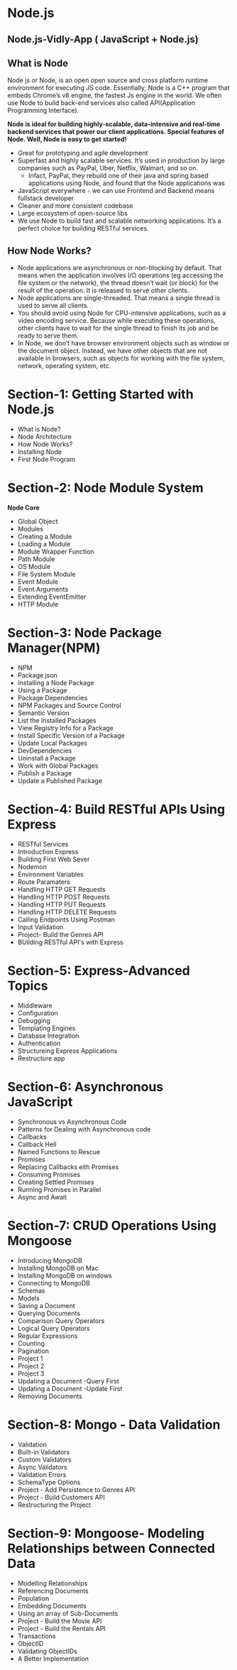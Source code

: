 # Node.js

## Node.js-Vidly-App ( JavaScript + Node.js)

## What is Node
Node js or Node,  is an open open source and cross platform runtime environment for  executing JS code. Essentially, Node is a C++ program that embeds Chrome’s v8 engine, the fastest Js engine in the world. We often use Node to build back-end services also called API(Application Programming Interface).

**Node is ideal for building highly-scalable, data-intensive and real-time backend services that power our client  applications. Special features of Node. Well, Node is easy to get started!**

- Great for prototyping and agile development
- Superfast and highly scalable services. It’s used in production by large companies such as PayPal, Uber, Netflix, Walmart, and so on.
    - Infact, PayPal, they rebuild one of their java and spring based applications using Node,  and found that the Node applications was
- JavaScript everywhere - we can use Frontend and Backend means fullstack developer
- Cleaner and more consistent codebase
- Large ecosystem of open-source libs
- We use Node to build fast and scalable networking applications. It’s a perfect choice for building RESTful services.

## How Node Works?

- Node applications are asynchronous or non-blocking by default. That means when the application involves I/O operations (eg accessing the file system or the network), the thread doesn’t wait (or block) for the result of the operation. It is released to serve other clients.
- Node applications are single-threaded. That means a single thread is used to serve all clients.
- You should avoid using Node for CPU-intensive applications, such as a video encoding service. Because while executing these operations, other clients have to wait for the single thread to finish its job and be ready to serve them.
- In Node, we don’t have browser environment objects such as window or the document object. Instead, we have other objects that are not available in browsers, such as objects for working with the file system, network, operating system, etc.


# Section-1: Getting Started with Node.js
- What is Node?
- Node Architecture
- How Node Works?
- Installing Node
- First Node Program

# Section-2: Node Module System
**Node Core**
- Global Object
- Modules
- Creating a Module
- Loading a Module
- Module Wrapper Function
- Path Module
- OS Module
- File System Module
- Event Module
- Event Arguments
- Extending EventEmitter
- HTTP Module

# Section-3: Node Package Manager(NPM)
- NPM
- Package.json
- Installing a Node Package
- Using a Package
- Package Dependencies
- NPM Packages and Source Control
- Semantic Version
- List the Installed Packages
- View Registry Info for a Package
- Install Specific Version of a Package
- Update Local Packages
- DevDependencies
- Uninstall a Package
- Work with Global Packages
- Publish a Package
- Update a Published Package

# Section-4: Build RESTful APIs Using Express
- RESTful Services
- Introduction Express
- Building First Web Sever
- Nodemon
- Environment Variables
- Route Paramaters
- Handling HTTP GET Requests
- Handling HTTP POST Requests
- Handling HTTP PUT Requests
- Handling HTTP DELETE Requests
- Calling Endpoints Using Postman
- Input Validation
- Project- Build the Genres API
- BUilding RESTful API's with Express

# Section-5: Express-Advanced Topics
- Middleware
- Configuration
- Debugging
- Templating Engines
- Database Integration
- Authentication
- Structureing Express Applications
- Restructure app

# Section-6: Asynchronous JavaScript
- Synchronous vs Asynchronous Code
- Patterns for Dealing with Asynchronous code
- Callbacks
- Callback Hell
- Named Functions to Rescue
- Promises
- Replacing Callbacks eith Promises
- Consuming  Promises
- Creating Settled Promises
- Running Promises in Parallel 
- Async and Await

# Section-7: CRUD Operations Using Mongoose
- Introducing MongoDB
- Installing MongoDB on Mac 
- Installing MongoDB on windows
- Connecting to MongoDB
- Schemas
- Models
- Saving a Document
- Querying Documents
- Comparison Query Operators
- Logical Query Operators
- Regular Expressions
- Counting
- Pagination
- Project 1
- Project 2
- Project 3
- Updating a Document -Query First
- Updating a Document -Update First
- Removing Documents

# Section-8: Mongo - Data Validation
- Validation
- Built-in Validators
- Custom Validators
- Async Validators
- Validation Errors
- SchemaType Options
- Project - Add Persistence to Genres API
- Project - Build Customers API
- Restructuring the Project

# Section-9: Mongoose- Modeling Relationships between Connected Data
- Modelling Relationships
- Referencing Documents
- Population
- Embedding Documents
- Using an array of Sub-Documents
- Project - Build the Movie API
- Project - Build the Rentals API
- Transactions
- ObjectID
- Validating ObjectIDs
- A Better Implementation





  
